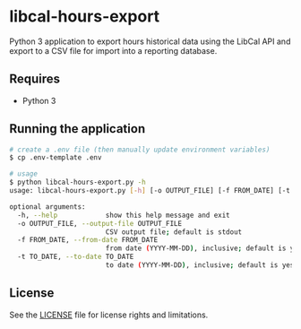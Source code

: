 # libcal-hours-export

Python 3 application to export hours historical data using the LibCal API and export to a CSV file for import into a reporting database.

## Requires

* Python 3

## Running the application

```bash
# create a .env file (then manually update environment variables)
$ cp .env-template .env

# usage
$ python libcal-hours-export.py -h
usage: libcal-hours-export.py [-h] [-o OUTPUT_FILE] [-f FROM_DATE] [-t TO_DATE]

optional arguments:
  -h, --help            show this help message and exit
  -o OUTPUT_FILE, --output-file OUTPUT_FILE
                        CSV output file; default is stdout
  -f FROM_DATE, --from-date FROM_DATE
                        from date (YYYY-MM-DD), inclusive; default is yesterday
  -t TO_DATE, --to-date TO_DATE
                        to date (YYYY-MM-DD), inclusive; default is yesterday
```

## License

See the [LICENSE](LICENSE.txt) file for license rights and limitations.
